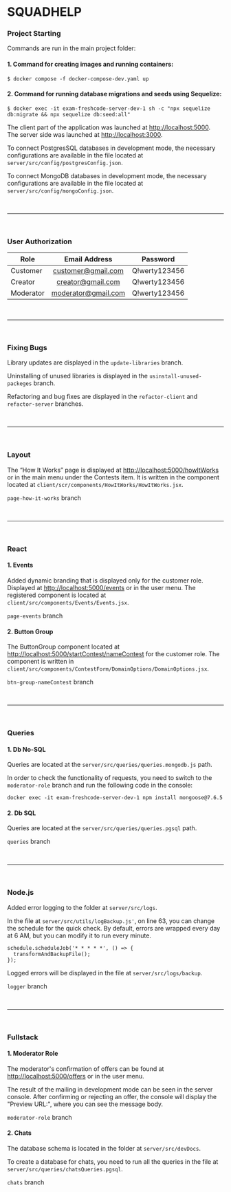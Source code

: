# **SQUADHELP**


### Project Starting

Commands are run in the main project folder:
</br>

#### 1. Command for creating images and running containers:
```shell
$ docker compose -f docker-compose-dev.yaml up
```


#### 2. Command for running database migrations and seeds using Sequelize:

```shell
$ docker exec -it exam-freshcode-server-dev-1 sh -c "npx sequelize db:migrate && npx sequelize db:seed:all"
```
The client part of the application was launched at [http://localhost:5000](http://localhost:5000). </br> The server side was launched at [http://localhost:3000](http://localhost:3000).

To connect PostgresSQL databases in development mode, the necessary configurations are available in the file located at `server/src/config/postgresConfig.json`.

To connect MongoDB databases in development mode, the necessary configurations are available in the file located at `server/src/config/mongoConfig.json`.

</br>

---
</br>

### User Authorization

|Role|Email Address|Password|
|-----|:----:|:----:|
|Customer|customer@gmail.com|Q!werty123456|
|Creator|creator@gmail.com|Q!werty123456|
|Moderator|moderator@gmail.com|Q!werty123456|

</br>

---
</br>

### Fixing Bugs


Library updates are displayed in the `update-libraries` branch.

Uninstalling of unused libraries is displayed in the `usinstall-unused-packeges` branch.

Refactoring and bug fixes are displayed in the `refactor-client` and `refactor-server` branches.

</br>

---
</br>

### Layout

The “How It Works” page is displayed at [http://localhost:5000/howItWorks](http://localhost:5000/howItWorks) or in the main menu under the Contests item. It is written in the component located at `client/scr/components/HowItWorks/HowItWorks.jsx`.

`page-how-it-works` branch

</br>

---
</br>

### React

#### 1. Events

Added dynamic branding that is displayed only for the customer role. Displayed at [http://localhost:5000/events](http://localhost:5000/events) or in the user menu. The registered component is located at `client/src/components/Events/Events.jsx`.

`page-events` branch

#### 2. Button Group

The ButtonGroup component located at [http://localhost:5000/startContest/nameContest](http://localhost:5000/startContest/nameContest) for the customer role. The component is written in `client/src/components/ContestForm/DomainOptions/DomainOptions.jsx`.

`btn-group-nameContest` branch

</br>

---
</br>

### Queries

#### 1. Db No-SQL

Queries are located at the `server/src/queries/queries.mongodb.js` path.

In order to check the functionality of requests, you need to switch to the `moderator-role` branch and run the following code in the console:

```shell
docker exec -it exam-freshcode-server-dev-1 npm install mongoose@7.6.5
```



#### 2. Db SQL

Queries are located at the `server/src/queries/queries.pgsql` path.


`queries` branch

</br>

---
</br>


### Node.js

Added error logging to the folder at `server/src/logs`.

In the file at `server/src/utils/logBackup.js'`, on line 63, you can change the schedule for the quick check. By default, errors are wrapped every day at 6 AM, but you can modify it to run every minute.

```
schedule.scheduleJob('* * * * *', () => {
  transformAndBackupFile();
});
```
Logged errors will be displayed in the file at `server/src/logs/backup`.


`logger` branch

</br>

---
</br>

### Fullstack

#### 1. Moderator Role

The moderator's confirmation of offers can be found at [http://localhost:5000/offers](http://localhost:5000/offers) or in the user menu.

The result of the mailing in development mode can be seen in the server console. After confirming or rejecting an offer, the console will display the "Preview URL:",  where you can see the message body.

`moderator-role` branch

#### 2. Chats

The database schema is located in the folder at `server/src/devDocs`.

To create a database for chats, you need to run all the queries in the file at `server/src/queries/chatsQueries.pgsql`.

`chats` branch





